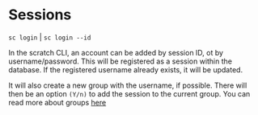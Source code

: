 # Sessions

`sc login` | `sc login --id`

In the scratch CLI, an account can be added by session ID, ot by username/password.
This will be registered as a session within the database. If the registered username already exists, it will be updated.

It will also create a new group with the username, if possible.
There will then be an option `(Y/n)` to add the session to the current group.
You can read more about groups [here](groups.md)
